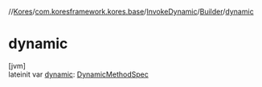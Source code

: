 //[Kores](../../../../index.md)/[com.koresframework.kores.base](../../index.md)/[InvokeDynamic](../index.md)/[Builder](index.md)/[dynamic](dynamic.md)

# dynamic

[jvm]\
lateinit var [dynamic](dynamic.md): [DynamicMethodSpec](../../../com.koresframework.kores.common/-dynamic-method-spec/index.md)
